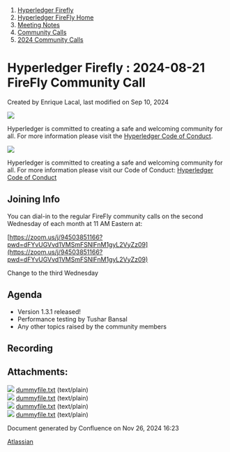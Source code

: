 1. [Hyperledger Firefly](index.html)
2. [Hyperledger FireFly Home](Hyperledger-FireFly-Home_20152345.html)
3. [Meeting Notes](Meeting-Notes_20156412.html)
4. [Community Calls](Community-Calls_20154671.html)
5. [2024 Community Calls](2024-Community-Calls_20156719.html)

# Hyperledger Firefly : 2024-08-21 FireFly Community Call

Created by Enrique Lacal, last modified on Sep 10, 2024

![](https://wiki.hyperledger.org/download/attachments/2392771/welcome.png?version=2&modificationDate=1572450107000&api=v2)

Hyperledger is committed to creating a safe and welcoming community for all. For more information please visit the [Hyperledger Code of Conduct](https://lf-hyperledger.atlassian.net/wiki/spaces/HYP/pages/19595281/Hyperledger+Code+of+Conduct).

![](https://wiki.hyperledger.org/download/attachments/29034696/Antitrustnotice.png?version=1&modificationDate=1581695654000&api=v2)

Hyperledger is committed to creating a safe and welcoming community for all. For more information please visit our Code of Conduct: [Hyperledger Code of Conduct](https://lf-hyperledger.atlassian.net/wiki/spaces/HYP/pages/19595281/Hyperledger+Code+of+Conduct)

## Joining Info

You can dial-in to the regular FireFly community calls on the second Wednesday of each month at 11 AM Eastern at:

[https://zoom.us/j/94503851166?pwd=dFYvUGVvd1VMSmFSNlFnM1gyL2VyZz09](https://zoom.us/j/94503851166?pwd=dFYvUGVvd1VMSmFSNlFnM1gyL2VyZz09)

Change to the third Wednesday 

## Agenda

- Version 1.3.1 released!
- Performance testing by Tushar Bansal
- Any other topics raised by the community members

## Recording

## Attachments:

![](images/icons/bullet_blue.gif) [dummyfile.txt](attachments/20155125/20156764.txt) (text/plain)  
![](images/icons/bullet_blue.gif) [dummyfile.txt](attachments/20155125/20156765.txt) (text/plain)  
![](images/icons/bullet_blue.gif) [dummyfile.txt](attachments/20155125/20156767.txt) (text/plain)  
![](images/icons/bullet_blue.gif) [dummyfile.txt](attachments/20155125/20156766.txt) (text/plain)

Document generated by Confluence on Nov 26, 2024 16:23

[Atlassian](http://www.atlassian.com/)
